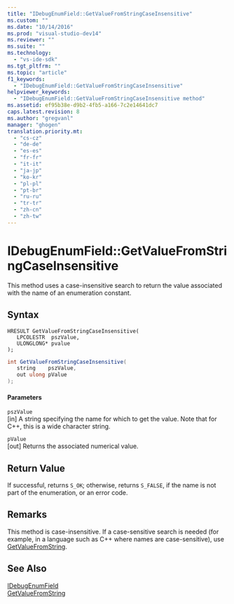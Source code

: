 ```yaml
---
title: "IDebugEnumField::GetValueFromStringCaseInsensitive"
ms.custom: ""
ms.date: "10/14/2016"
ms.prod: "visual-studio-dev14"
ms.reviewer: ""
ms.suite: ""
ms.technology: 
  - "vs-ide-sdk"
ms.tgt_pltfrm: ""
ms.topic: "article"
f1_keywords: 
  - "IDebugEnumField::GetValueFromStringCaseInsensitive"
helpviewer_keywords: 
  - "IDebugEnumField::GetValueFromStringCaseInsensitive method"
ms.assetid: ef95b38e-d9b2-4fb5-a166-7c2e14641dc7
caps.latest.revision: 8
ms.author: "gregvanl"
manager: "ghogen"
translation.priority.mt: 
  - "cs-cz"
  - "de-de"
  - "es-es"
  - "fr-fr"
  - "it-it"
  - "ja-jp"
  - "ko-kr"
  - "pl-pl"
  - "pt-br"
  - "ru-ru"
  - "tr-tr"
  - "zh-cn"
  - "zh-tw"
---
```

# IDebugEnumField::GetValueFromStringCaseInsensitive
This method uses a case-insensitive search to return the value associated with the name of an enumeration constant.  
  
## Syntax  
  
```cpp#  
HRESULT GetValueFromStringCaseInsensitive(  
   LPCOLESTR  pszValue,  
   ULONGLONG* pvalue  
);  
```  
  
```c#  
int GetValueFromStringCaseInsensitive(  
   string    pszValue,   
   out ulong pValue  
);  
```  
  
#### Parameters  
 `pszValue`  
 [in] A string specifying the name for which to get the value. Note that for C++, this is a wide character string.  
  
 `pValue`  
 [out] Returns the associated numerical value.  
  
## Return Value  
 If successful, returns `S_OK`; otherwise, returns `S_FALSE`, if the name is not part of the enumeration, or an error code.  
  
## Remarks  
 This method is case-insensitive. If a case-sensitive search is needed (for example, in a language such as C++ where names are case-sensitive), use [GetValueFromString](../extensibility/idebugenumfield--getvaluefromstring.md).  
  
## See Also  
 [IDebugEnumField](../extensibility/idebugenumfield.md)   
 [GetValueFromString](../extensibility/idebugenumfield--getvaluefromstring.md)